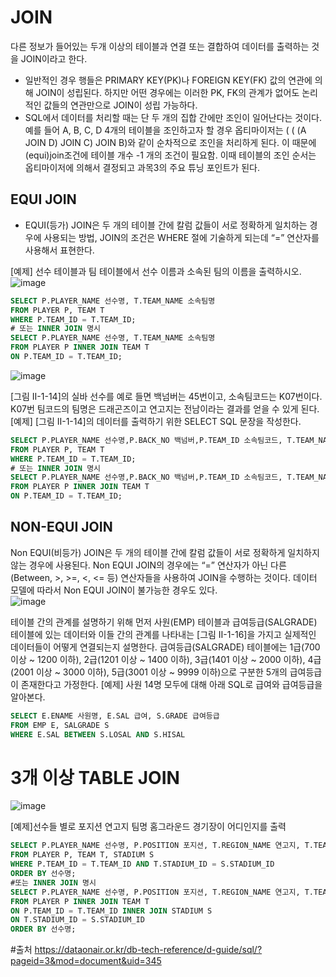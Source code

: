 # JOIN
다른 정보가 들어있는 두개 이상의 테이블과 연결 또는 결합하여 데이터를 출력하는 것을 JOIN이라고 한다.  
* 일반적인 경우 행들은 PRIMARY KEY(PK)나 FOREIGN KEY(FK) 값의 연관에 의해 JOIN이 성립된다. 하지만 어떤 경우에는 이러한 PK, FK의 관계가 없어도 논리적인 값들의 연관만으로 JOIN이 성립 가능하다.  
* SQL에서 데이터를 처리할 때는 단 두 개의 집합 간에만 조인이 일어난다는 것이다. 예를 들어 A, B, C, D 4개의 테이블을 조인하고자 할 경우 옵티마이저는 ( ( (A JOIN D) JOIN C) JOIN B)와 같이 순차적으로 조인을 처리하게 된다. 이 때문에 (equi)join조건에 테이블 개수 -1 개의 조건이 필요함. 이때 테이블의 조인 순서는 옵티마이저에 의해서 결정되고 과목3의 주요 튜닝 포인트가 된다.  

## EQUI JOIN
* EQUI(등가) JOIN은 두 개의 테이블 간에 칼럼 값들이 서로 정확하게 일치하는 경우에 사용되는 방법, JOIN의 조건은 WHERE 절에 기술하게 되는데 “=” 연산자를 사용해서 표현한다.  
  
[예제] 선수 테이블과 팀 테이블에서 선수 이름과 소속된 팀의 이름을 출력하시오.
![image](https://user-images.githubusercontent.com/96418287/155869747-b615399d-bb2c-4998-a729-d7493b4e08c9.png)

   

```sql
SELECT P.PLAYER_NAME 선수명, T.TEAM_NAME 소속팀명
FROM PLAYER P, TEAM T
WHERE P.TEAM_ID = T.TEAM_ID;
# 또는 INNER JOIN 명시
SELECT P.PLAYER_NAME 선수명, T.TEAM_NAME 소속팀명
FROM PLAYER P INNER JOIN TEAM T
ON P.TEAM_ID = T.TEAM_ID;
```
   
![image](https://user-images.githubusercontent.com/96418287/155869773-6a67d5be-0d17-4988-9075-b94d666a5742.png)

[그림 Ⅱ-1-14]의 실바 선수를 예로 들면 백넘버는 45번이고, 소속팀코드는 K07번이다. K07번 팀코드의 팀명은 드래곤즈이고 연고지는 전남이라는 결과를 얻을 수 있게 된다.
[예제] [그림 Ⅱ-1-14]의 데이터를 출력하기 위한 SELECT SQL 문장을 작성한다.
```sql
SELECT P.PLAYER_NAME 선수명,P.BACK_NO 백넘버,P.TEAM_ID 소속팀코드, T.TEAM_NAME 소속팀명,T.REGION_NAME 연고지
FROM PLAYER P, TEAM T
WHERE P.TEAM_ID = T.TEAM_ID;
# 또는 INNER JOIN 명시
SELECT P.PLAYER_NAME 선수명,P.BACK_NO 백넘버,P.TEAM_ID 소속팀코드, T.TEAM_NAME 소속팀명,T.REGION_NAME 연고지
FROM PLAYER P INNER JOIN TEAM T
ON P.TEAM_ID = T.TEAM_ID;
```
## NON-EQUI JOIN
Non EQUI(비등가) JOIN은 두 개의 테이블 간에 칼럼 값들이 서로 정확하게 일치하지 않는 경우에 사용된다. Non EQUI JOIN의 경우에는 “=” 연산자가 아닌 다른(Between, >, >=, <, <= 등) 연산자들을 사용하여 JOIN을 수행하는 것이다. 데이터 모델에 따라서 Non EQUI JOIN이 불가능한 경우도 있다.   
 ![image](https://user-images.githubusercontent.com/96418287/155869794-69e15962-e78f-4b20-9733-3042e8cd589d.png)

테이블 간의 관계를 설명하기 위해 먼저 사원(EMP) 테이블과 급여등급(SALGRADE) 테이블에 있는 데이터와 이들 간의 관계를 나타내는 [그림 Ⅱ-1-16]을 가지고 실제적인 데이터들이 어떻게 연결되는지 설명한다. 급여등급(SALGRADE) 테이블에는 1급(700 이상 ~ 1200 이하), 2급(1201 이상 ~ 1400 이하), 3급(1401 이상 ~ 2000 이하), 4급(2001 이상 ~ 3000 이하), 5급(3001 이상 ~ 9999 이하)으로 구분한 5개의 급여등급이 존재한다고 가정한다.
[예제] 사원 14명 모두에 대해 아래 SQL로 급여와 급여등급을 알아본다.
```sql
SELECT E.ENAME 사원명, E.SAL 급여, S.GRADE 급여등급
FROM EMP E, SALGRADE S
WHERE E.SAL BETWEEN S.LOSAL AND S.HISAL
```
# 3개 이상 TABLE JOIN
![image](https://user-images.githubusercontent.com/96418287/155869803-a0b29f16-617b-4eed-871a-1c30c4fb9a99.png)


[예제]선수들 별로 포지션 연고지 팀명 홈그라운드 경기장이 어디인지를 출력
```sql
SELECT P.PLAYER_NAME 선수명, P.POSITION 포지션, T.REGION_NAME 연고지, T.TEAM_NAME 팀명,  S.STADIUM_ID 구장명
FROM PLAYER P, TEAM T, STADIUM S
WHERE P.TEAM_ID = T.TEAM_ID AND T.STADIUM_ID = S.STADIUM_ID
ORDER BY 선수명;
#또는 INNER JOIN 명시
SELECT P.PLAYER_NAME 선수명, P.POSITION 포지션, T.REGION_NAME 연고지, T.TEAM_NAME 팀명,  S.STADIUM_ID 구장명
FROM PLAYER P INNER JOIN TEAM T
ON P.TEAM_ID = T.TEAM_ID INNER JOIN STADIUM S
ON T.STADIUM_ID = S.STADIUM_ID
ORDER BY 선수명;
```
#출처
https://dataonair.or.kr/db-tech-reference/d-guide/sql/?pageid=3&mod=document&uid=345
